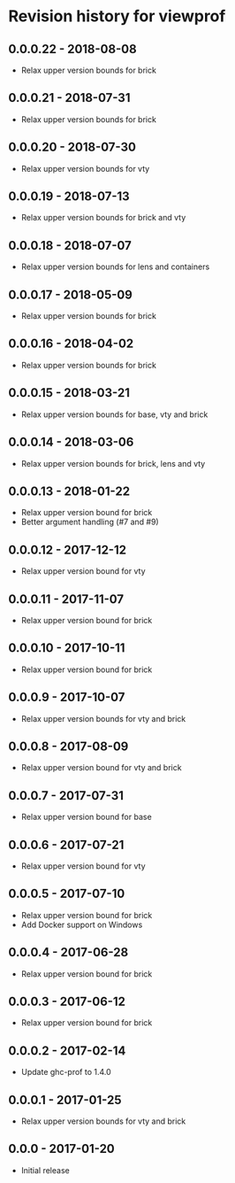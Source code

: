 # Revision history for viewprof

## 0.0.0.22 - 2018-08-08

* Relax upper version bounds for brick

## 0.0.0.21 - 2018-07-31

* Relax upper version bounds for brick

## 0.0.0.20 - 2018-07-30

* Relax upper version bounds for vty

## 0.0.0.19 - 2018-07-13

* Relax upper version bounds for brick and vty

## 0.0.0.18 - 2018-07-07

* Relax upper version bounds for lens and containers

## 0.0.0.17 - 2018-05-09

* Relax upper version bounds for brick

## 0.0.0.16 - 2018-04-02

* Relax upper version bounds for brick

## 0.0.0.15 - 2018-03-21

* Relax upper version bounds for base, vty and brick

## 0.0.0.14 - 2018-03-06

* Relax upper version bounds for brick, lens and vty

## 0.0.0.13 - 2018-01-22

* Relax upper version bound for brick
* Better argument handling (#7 and #9)

## 0.0.0.12 - 2017-12-12

* Relax upper version bound for vty

## 0.0.0.11 - 2017-11-07

* Relax upper version bound for brick

## 0.0.0.10 - 2017-10-11

* Relax upper version bound for brick

## 0.0.0.9 - 2017-10-07

* Relax upper version bounds for vty and brick

## 0.0.0.8 - 2017-08-09

* Relax upper version bound for vty and brick

## 0.0.0.7 - 2017-07-31

* Relax upper version bound for base

## 0.0.0.6 - 2017-07-21

* Relax upper version bound for vty

## 0.0.0.5 - 2017-07-10

* Relax upper version bound for brick
* Add Docker support on Windows

## 0.0.0.4 - 2017-06-28

* Relax upper version bound for brick

## 0.0.0.3 - 2017-06-12

* Relax upper version bound for brick

## 0.0.0.2 - 2017-02-14

* Update ghc-prof to 1.4.0

## 0.0.0.1 - 2017-01-25

* Relax upper version bounds for vty and brick

## 0.0.0 - 2017-01-20

* Initial release
